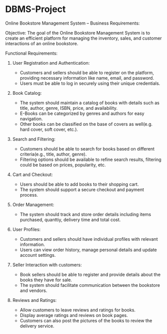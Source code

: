 # DBMS-Project

Online Bookstore Management System – Business Requirements:

Objective:
The goal of the Online Bookstore Management System is to create an efficient platform for managing the inventory, sales, and customer interactions of an online bookstore.

Functional Requirements:

1. User Registration and Authentication:
   - Customers and sellers should be able to register on the platform, providing necessary information like name, email, and password.
   - Users must be able to log in securely using their unique credentials.

2. Book Catalog:
   - The system should maintain a catalog of books with details such as title, author, genre, ISBN, price, and availability.
   - E-Books can be categorized by genres and authors for easy navigation.
   - Other books can be classified on the base of covers as well(e.g. hard cover, soft cover, etc.).

3. Search and Filtering:
   - Customers should be able to search for books based on different criteria(e.g., title, author, genre).
   - Filtering options should be available to refine search results, filtering could be based on prices, popularity, etc.

4. Cart and Checkout:
   - Users should be able to add books to their shopping cart.
   - The system should support a secure checkout and payment process.

5. Order Management:
   - The system should track and store order details including items purchased, quanttiy, delivery time and total cost.

6. User Profiles:
   - Customers and sellers should have individual profiles with relevant information.
   - Users can view order history, manage personal details and update account settings.

7. Seller Interaction with customers:
   - Book sellers should be able to register and provide details about the books they have for sale.
   - The system should facilitate communication between the bookstore and vendors.

8. Reviews and Ratings:
    - Allow customers to leave reviews and ratings for books.
    - Display average ratings and reviews on book pages.
    - Customers can also post the pictures of the books to review the delivery service.
